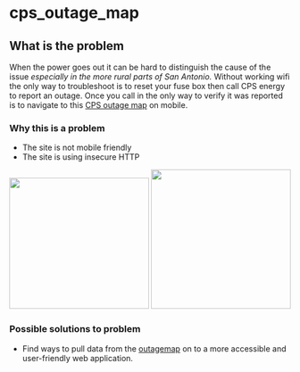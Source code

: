 # cps_outage_map

## What is the problem
When the power goes out it can be hard to distinguish the cause of the issue *especially in the more rural parts of San Antonio.* Without working wifi the only way to troubleshoot is to reset your fuse box then call CPS energy to report an outage. Once you call in the only way to verify it was reported is to navigate to this <a href="http://outagemap.cpsenergy.com/CPSStaticMapsEXT/CPSStaticMapV2_EXT.html">CPS outage map</a> on mobile. 

### Why this is a problem
- The site is not mobile friendly
- The site is using insecure HTTP

<img src="https://i.imgur.com/js26585.png" width="250" height="235"> <img src="https://i.imgur.com/1VnZrzz.png" width="250">


### Possible solutions to problem
- Find ways to pull data from the <a href="http://outagemap.cpsenergy.com/CPSStaticMapsEXT/CPSStaticMapV2_EXT.html" > outagemap</a> on to a more accessible and user-friendly web application.

 

